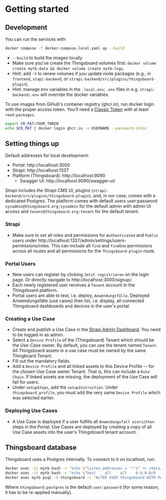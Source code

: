 # Getting started

## Development

You can run the services with

```bash
docker compose -f docker-compose.local.yaml up --build
```

- `--build` to build the images locally
- Make sure you've create the Thingsboard volumes first: `docker volume create mytb-data && docker volume create mytb-logs`.
- Hint: add `-V` to renew volumes if you update node packages (e.g., in `frontend`, `stapi-backend`, or `strapi-backend/src/plugins/thingsboard-plugin`).
- Hint: manage env variables in the `.local.env`; `.env` files in e.g. `strapi-backend/.env` will override the docker variables.

To use images from GiHub's container registry (ghcr.io), run docker login with the proper access token. You'll need a [Classic Token](https://github.com/settings/tokens/new) with at least `read:packages`.

```bash
export CR_PAT=YOUR_TOKEN
echo $CR_PAT | docker login ghcr.io -u USERNAME --password-stdin
```

## Setting things up

Default addresses for local development:

- Portal: http://localhost:3000
- Strapi: http://localhost:1337
- Platform (Thingsboard): http://localhost:9090
  - Swagger UI: http://localhost:9090/swagger-ui/

Strapi includes the Strapi CMS UI, plugins (`strapi-backend/src/plugins/thingsboard-plugin`), and, in our case, comes with a dedicated Postgres. The platform comes with default users user:password `sysadmin@thingsboard.org:sysadmin` for the default admin with admin UI access and `tenant@thingsboard.org:tenant` for the default tenant.

### Strapi

- Make sure to set all roles and permissions for `Authenticated` and `Public` users under http://localhost:1337/admin/settings/users-permissions/roles. This can include all `find` and `findOne` permissions across all routes and all permissions for the `Thingsboard-plugin` route.

### Portal Users

- New users can register by clicking `Jetzt registrieren` on the login page. Or directly navigate to http://localhost:3000/signup/.
- Each newly registered user receives a `Tenant` account in the Thingsboard platform.
- Portal users are able to test, i.e. deploy, `Anwendungsfälle`. Deployed Anwendungsfälle (use cases) then list, i.e. display, all connected Thingsboard dashboards and devices in the user's portal.

### Creating a Use Case

- Create and publish a Use Case in the [Strapi Admin Dashboard](http://localhost:1337/admin/content-manager/collectionType/api::use-case.use-case). You need to be logged in as admin.
- Select a `Device Profile` of the (Thingsboard) Tenant which should be the Use-Case owner. By default, you can use the tenant named `Tenant`. All Thingsboard assets in a use case must be owned by the same Thingboard Tenant.
- Fill out the mandatory fields.
- Add a `Device Profile` and all linked assets to this Device Profile -- for the chosen Use Case owner Tenant. That is, this can include a `Rule Chain`. If linked assets are missing, the deployment of the Use Case will fail for users.
- Under `setupSteps`, add the `setupInstruction`. Under `thingsboard_profile`, you must add the very same `Device Profile` which was selected earlier.

### Deploying Use Cases

- A Use Case is deployed if a user fulfills all `Anwendungsfall einrichten` steps in the Portal. Use Cases are deployed by creating a copy of all Use Case assets into the user's Thingsboard tenant account.

## Thingsboard database

Thingsboard uses a Postgres internally. To connect to it on localhost, run:

```bash
docker exec -it mytb bash -c "echo \"listen_addresses = '*'\" >> /data/db/postgresql.conf"
docker exec -it mytb bash -c "echo \"host    all    all    0.0.0.0/0    md5\" >> /data/db/pg_hba.conf"
docker exec mytb psql -U thingsboard -c "ALTER USER thingsboard WITH PASSWORD 'postgres';"
```

Where `thingsboard:postgres` is the default `user:password` (for some reason, it has to be re-applied manually).

